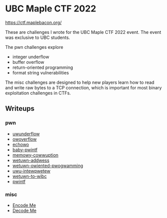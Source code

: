 # UBC Maple CTF 2022

https://ctf.maplebacon.org/

These are challenges I wrote for the UBC Maple CTF 2022 event.
The event was exclusive to UBC students.

The pwn challenges explore

- integer underflow
- buffer overflow
- return-oriented programming
- format string vulnerabilities

The misc challenges are designed to help new players learn how
to read and write raw bytes to a TCP connection, which is important
for most binary exploitation challenges in CTFs.

## Writeups

### pwn

 - [uwunderflow](./pwn/uwunderflow)
 - [owoverflow](./pwn/owoverflow)
 - [echowo](./pwn/echowo)
 - [baby-pwintf](./pwn/baby-pwintf)
 - [memowy-cowwuption](./pwn/memowy-cowwuption)
 - [wetuwn-addwess](./pwn/wetuwn-addwess)
 - [wetuwn-owiented-pwogwamming](./pwn/wetuwn-owiented-pwogwamming)
 - [uwu-intewpwetew](./pwn/uwu-intewpwetew)
 - [wetuwn-to-wibc](./pwn/wetuwn-to-wibc)
 - [pwintf](./pwn/pwintf)

### misc

 - [Encode Me](./misc/Encode-Me)
 - [Decode Me](./misc/Decode-Me)
